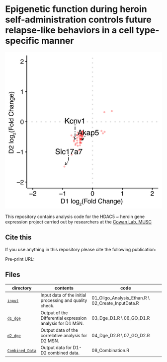 Epigenetic function during heroin self-administration controls future relapse-like behaviors in a cell type-specific manner 
==========================

![](FigureExample.jpg)

This repository contains analysis code for the HDAC5 ~ heroin gene expression project carried out by researchers at the [Cowan Lab, MUSC](https://medicine.musc.edu/departments/neuroscience/research/cowan)

## Cite this

If you use anything in this repository please cite the following publication:

Pre-print URL:


## Files

| directory | contents | code |
| --------- | -------- | -------- |
| [`input`](input/) | Input data of the initial processing and quality check. | 01_Oligo_Analysis_Ethan.R \ 02_Create_InputData.R|
| [`d1_dge`](d1_dge/) | Output of the Differential expression analysis for D1 MSN. | 03_Dge_D1.R \ 06_GO_D1.R|
| [`d2_dge`](d2_dge/) | Output data of the correlative analysis for D2 MSN. | 04_Dge_D2.R \ 07_GO_D2.R|
| [`Combined_Data`](Combined_Data/) | Output data for D1-D2 combined data. | 08_Combination.R |
